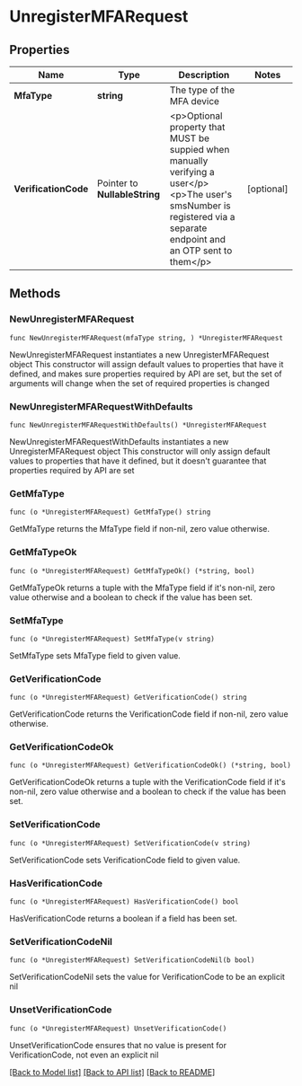 # UnregisterMFARequest

## Properties

Name | Type | Description | Notes
------------ | ------------- | ------------- | -------------
**MfaType** | **string** | The type of the MFA device | 
**VerificationCode** | Pointer to **NullableString** | &lt;p&gt;Optional property that MUST be suppied when manually verifying a user&lt;/p&gt; &lt;p&gt;The user&#39;s smsNumber is registered via a separate endpoint and an OTP sent to them&lt;/p&gt;  | [optional] 

## Methods

### NewUnregisterMFARequest

`func NewUnregisterMFARequest(mfaType string, ) *UnregisterMFARequest`

NewUnregisterMFARequest instantiates a new UnregisterMFARequest object
This constructor will assign default values to properties that have it defined,
and makes sure properties required by API are set, but the set of arguments
will change when the set of required properties is changed

### NewUnregisterMFARequestWithDefaults

`func NewUnregisterMFARequestWithDefaults() *UnregisterMFARequest`

NewUnregisterMFARequestWithDefaults instantiates a new UnregisterMFARequest object
This constructor will only assign default values to properties that have it defined,
but it doesn't guarantee that properties required by API are set

### GetMfaType

`func (o *UnregisterMFARequest) GetMfaType() string`

GetMfaType returns the MfaType field if non-nil, zero value otherwise.

### GetMfaTypeOk

`func (o *UnregisterMFARequest) GetMfaTypeOk() (*string, bool)`

GetMfaTypeOk returns a tuple with the MfaType field if it's non-nil, zero value otherwise
and a boolean to check if the value has been set.

### SetMfaType

`func (o *UnregisterMFARequest) SetMfaType(v string)`

SetMfaType sets MfaType field to given value.


### GetVerificationCode

`func (o *UnregisterMFARequest) GetVerificationCode() string`

GetVerificationCode returns the VerificationCode field if non-nil, zero value otherwise.

### GetVerificationCodeOk

`func (o *UnregisterMFARequest) GetVerificationCodeOk() (*string, bool)`

GetVerificationCodeOk returns a tuple with the VerificationCode field if it's non-nil, zero value otherwise
and a boolean to check if the value has been set.

### SetVerificationCode

`func (o *UnregisterMFARequest) SetVerificationCode(v string)`

SetVerificationCode sets VerificationCode field to given value.

### HasVerificationCode

`func (o *UnregisterMFARequest) HasVerificationCode() bool`

HasVerificationCode returns a boolean if a field has been set.

### SetVerificationCodeNil

`func (o *UnregisterMFARequest) SetVerificationCodeNil(b bool)`

 SetVerificationCodeNil sets the value for VerificationCode to be an explicit nil

### UnsetVerificationCode
`func (o *UnregisterMFARequest) UnsetVerificationCode()`

UnsetVerificationCode ensures that no value is present for VerificationCode, not even an explicit nil

[[Back to Model list]](../README.md#documentation-for-models) [[Back to API list]](../README.md#documentation-for-api-endpoints) [[Back to README]](../README.md)


